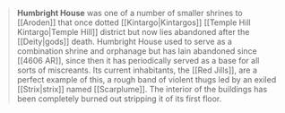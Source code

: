 > **Humbright House** was one of a number of smaller shrines to [[Aroden]] that once dotted [[Kintargo|Kintargos]] [[Temple Hill Kintargo|Temple Hill]] district but now lies abandoned after the [[Deity|gods]] death. Humbright House used to serve as a combination shrine and orphanage but has lain abandoned since [[4606 AR]], since then it has periodically served as a base for all sorts of miscreants. Its current inhabitants, the [[Red Jills]], are a perfect example of this, a rough band of violent thugs led by an exiled [[Strix|strix]] named [[Scarplume]]. The interior of the buildings has been completely burned out stripping it of its first floor.








